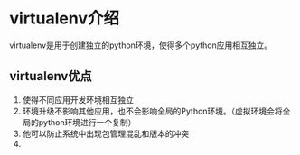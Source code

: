# virtualenv介绍

virtualenv是用于创建独立的python环境，使得多个python应用相互独立。

## virtualenv优点

1. 使得不同应用开发环境相互独立
2. 环境升级不影响其他应用，也不会影响全局的Python环境。（虚拟环境会将全局的python环境进行一个复制）
3. 他可以防止系统中出现包管理混乱和版本的冲突
4.